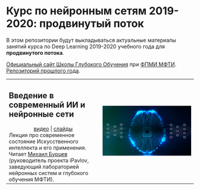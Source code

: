 # Курс по нейронным сетям 2019-2020: продвинутый поток

В этом репозитории будут выкладываться актуальные материалы занятий курса по Deep Learning 2019-2020 учебного года для **продвинутого потока**.

[Официальный сайт Школы Глубокого Обучения](https://www.dlschool.org) при [ФПМИ МФТИ](https://mipt.ru/education/departments/fpmi/). [Репозиторий прошлого года](https://github.com/DLSchool/deep_learning_2018-19).

<table width="100%">
    <tr>
        <td width="50%">
            <H2>Введение в современный ИИ и нейронные сети</H2>
            <div align="center">
                 <a href="https://www.youtube.com/watch?time_continue=3820&v=RviskFqwF3M">видео</a> |
                 <a href="https://cloud.mail.ru/public/BaEv/BWr96KK4U">слайды</a>
            </div>
            Лекция про современное состояние Искусственного интеллекта и его применения. Читает <a href="https://mipt.ru/persons/burtsev-mikhail-sergeevich/burtsev-mikhail-sergeevich">Михаил Бурцев</a> (руководитель проекта iPavlov, заведующий лабораторией нейронных систем и глубокого обучения МФТИ).
        <td width="50%"><a href="https://www.youtube.com/watch?time_continue=3820&v=RviskFqwF3M"><img alt="Introduction to Deep Learning and AI (2019-2020)" src="_intro/img/intro_ai.jpg"/></a></td>
    </tr>
</table>
<br/>
<br/>
<br/>
